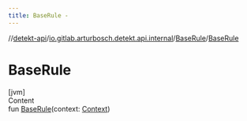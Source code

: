 ```yaml
---
title: BaseRule -
---
```

//[detekt-api](../../index.md)/[io.gitlab.arturbosch.detekt.api.internal](../index.md)/[BaseRule](index.md)/[BaseRule](-base-rule.md)



# BaseRule  
[jvm]  
Content  
fun [BaseRule](-base-rule.md)(context: [Context](../../io.gitlab.arturbosch.detekt.api/-context/index.md))  



